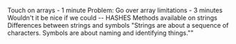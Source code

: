 Touch on arrays - 1 minute
Problem: Go over array limitations - 3 minutes
Wouldn't it be nice if we could -- HASHES
Methods available on strings
Differences between strings and symbols
"Strings are about a sequence of characters. Symbols are about naming and identifying things.""
